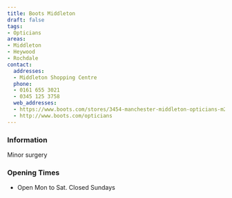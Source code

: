 ```yaml
---
title: Boots Middleton
draft: false
tags:
- Opticians
areas:
- Middleton
- Heywood
- Rochdale
contact:
  addresses:
  - Middleton Shopping Centre
  phone:
  - 0161 655 3021
  - 0345 125 3758
  web_addresses:
  - https://www.boots.com/stores/3454-manchester-middleton-opticians-m24-4el
  - http://www.boots.com/opticians
---
```


### Information
Minor surgery

### Opening Times
* Open Mon to Sat.  Closed Sundays

